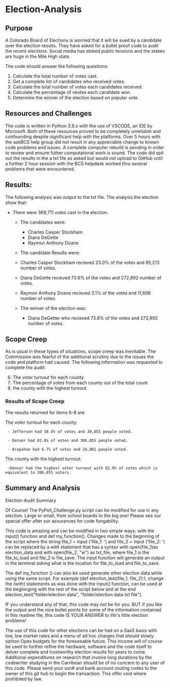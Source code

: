 # Election-Analysis

## Purpose

A Colorado Board of Elections is worried that it will be sued by a candidate over the election results.   They have asked for a bullet proof code to audit the recent elections.  Social media has stoked public tensions and the stakes are huge in the Mile High state.

The code should answer the following questions:

 1. Calculate the total number of votes cast.
 2. Get a complete list of candidates who received votes.
 3. Calculate the total number of votes each candidates received.
 4. Calculate the percentage of veotes each candidate won.
 5. Determine the winner of the election based on popular vote.

## Resources and Challenges

The code is written in Python 3.9.x with the use of VSCODE, an IDE by Microsoft.  Both of these resources proved to be completely unreliable and confounding despite significant help with the platforms.   Over 5 hours with the askBCS help group did not result in any appreciable change to known code problems and issues.  A complete computer rebuild is pending in order to review and ensure futher computational work is sound.  The code did spit out the results in the a txt file as asked but would not upload to GitHub until a further 2 hour session with the BCS helpdesk worked thru several problems that were encountered.

## Results:
The following analysis was output to the txt file.  The analysis the election show that:

  - There were 369,711 votes cast in the election.
    	
    - The candidates were:
     
      - Charles Casper Stockham
      - Diana DeGette
      - Raymon Anthony Doane
    
    - The candidate Results were:
     - Charles Casper Stockham recieved 23.0% of the votes and 85,213 number of votes.
     - Diana DeGette recieved 73.8% of the votes and 272,892 number of votes.
     - Raymon Anthony Doane recieved 3.1% of the votes and 11,606 number of votes. 
        
    - The winner of the election was:
        
        - Diana DeGetter who recieved 73.8% of the votes and 272,892 number of votes.

## Scope Creep
As is usual in these types of situations, scope creep was inevitable.  The Commission was fearful of the additional scrutiny due to the issues the code and platform had caused. The following information was requested to complete the audit:

6. The voter turnout for each county
7. The percentage of votes from each county out of the total count
8. the county with the highest turnout.

### Results of Scope Creep
The results returned for items 6-8 are:

The voter turnout for each county:

     - Jefferson had 10.5% of votes and 38,855 people voted.
      
     - Denver had 82.8% of votes and 306,055 people voted. 
      
     - Arapahoe had 6.7% of votes and 24,801 people voted.
      
The county with the highest turnout:
     
     -Denver had the highest voter turnout with 82.8% of votes which is equivalent to 306,055 voters.


## Summary and Analysis

Election-Audit Summary

Of Course! The PyPoll_Challenge.py script can be modified for use in any election.  Large or small, from school boards to the big one!  Please see our special offer after our assurances for code fungability.

This code is amazing and can be modified in two simple ways;  with the input() function and def my_function().   Changes made to the beginning of the script where the string file_1 = input ('file_1: ') and file_2 = input ('file_2: ') can be replaced by a with statement that has a syntax with open(file_1)as election_data and with open(file_2, "w") as txt_file, where file_1 is the file_to_load and file_2 is file_save.   The input function will generate an output in the terminal asking what is the location for file_to_load and file_to_save. 

The def my_function () can also be used generate other election data while using the same script. For example (def election_test(file_1, file_2):), change the (with) statements as was done with the input() function, can be used at the beginnging with the rest of the script below and at the end election_test("folder/election data", "folder/election data txt file").

IF you understand any of that, this code may not be for you.   BUT if you like the output and the nice bullet points for some of the information contained in this readme file, this code IS YOUR ANSWER to life's little election problems!   

The use of this code for other elections can be had on a SaaS basis with low, low market rates and a menu of ad hoc charges that should slowly siphon Opex budgets for the foreseeable future.  This income will of course be used to further refine the hardware, software and the code itself to delver complete and trustworthy election results for years to come.  Additional expenditures on research that involve long durations by the codewriter studying in the Carribean should be of no concern to any user of this code. Please send your ssn# and bank account routing codes to the owner of this git hub to begin the transaction.  This offer void where prohibited by law.   
